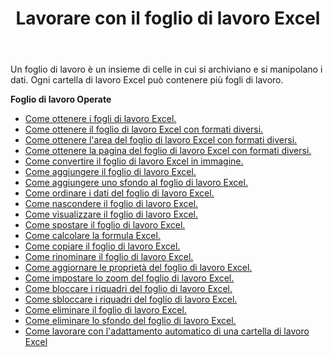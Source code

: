 ﻿---
title: Lavorare con il foglio di lavoro Excel
second_title: Aspose.Cells Cloud Documen
linktitle: Foglio di lavoro
type: docs
url: /it/worksheets/
aliases: [/working-with-worksheets/]
keywords: Working with worksheet on an Excel workbook
description: Aspose.Cells Cloud REST API supporta l'utilizzo di fogli di lavoro su cartelle di lavoro Excel. L'SDK supporta diversi linguaggi di sviluppo, tra cui Android, C#, Go, Java, NodeJS, Perl, PHP, Python, Ruby e Swift.
weight: 100
kwords: Excel, Office Cloud, REST API, Foglio di calcolo, PDF, CSV, Json, Markdown, Utilizzo del foglio di lavoro Excel.
---
Un foglio di lavoro è un insieme di celle in cui si archiviano e si manipolano i dati. Ogni cartella di lavoro Excel può contenere più fogli di lavoro.

**Foglio di lavoro Operate**

- [Come ottenere i fogli di lavoro Excel.](/cells/it/worksheets/get-all/)
- [Come ottenere il foglio di lavoro Excel con formati diversi.](/cells/it/worksheets/get/)
- [Come ottenere l'area del foglio di lavoro Excel con formati diversi.](/cells/it/worksheets/area-to-different-formats/)
- [Come ottenere la pagina del foglio di lavoro Excel con formati diversi.](/cells/it/get-worksheet-for-page-index/)
- [Come convertire il foglio di lavoro Excel in immagine.](/cells/it/worksheets/to-image/)
- [Come aggiungere il foglio di lavoro Excel.](/cells/it/worksheets/add/)
- [Come aggiungere uno sfondo al foglio di lavoro Excel.](/cells/it/worksheets/background/add/)
- [Come ordinare i dati del foglio di lavoro Excel.](/cells/it/worksheets/sort-data/)
- [Come nascondere il foglio di lavoro Excel.](/cells/it/worksheets/hide/)
- [Come visualizzare il foglio di lavoro Excel.](/cells/it/worksheets/unhide/)
- [Come spostare il foglio di lavoro Excel.](/cells/it/worksheets/move/)
- [Come calcolare la formula Excel.](/cells/it/worksheets/calculate-formula/)
- [Come copiare il foglio di lavoro Excel.](/cells/it/worksheets/copy/)
- [Come rinominare il foglio di lavoro Excel.](/cells/it/worksheets/rename/)
- [Come aggiornare le proprietà del foglio di lavoro Excel.](/cells/it/worksheets/update-properties/)
- [Come impostare lo zoom del foglio di lavoro Excel.](/cells/it/worksheets/zoom/)
- [Come bloccare i riquadri del foglio di lavoro Excel.](/cells/it/worksheets/freeze-panes/)
- [Come sbloccare i riquadri del foglio di lavoro Excel.](/cells/it/worksheets/unfreeze-panes/)
- [Come eliminare il foglio di lavoro Excel.](/cells/it/worksheets/delete/)
- [Come eliminare lo sfondo del foglio di lavoro Excel.](/cells/it/worksheets/background/delete/)
- [Come lavorare con l'adattamento automatico di una cartella di lavoro Excel](/cells/it/worksheets/autofit/)
